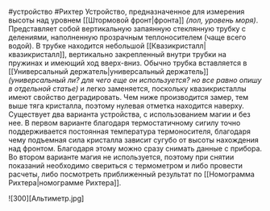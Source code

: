 #устройство #Рихтер
Устройство, предназначенное для измерения высоты над уровнем [[Штормовой фронт|фронта]] *(лол, уровень моря)*. Представляет собой вертикальную запаянную стеклянную трубку с делениями, наполненную прозрачным теплоносителем (чаще всего водой). В трубке находится небольшой [[Квазикристалл|квазикристалл]], вертикально закрепленный внутри трубки на пружинах и имеющий ход вверх-вниз. Обычно трубка вставляется в [[Универсальный держатель|универсальный держатель]] *(универсальный ли? для чего еще он используется? но все равно опишу в отдельной статье)* и легко заменяется, поскольку квазикристаллы имеют свойство деградировать. Чем ниже производится замер, тем выше тяга кристалла, поэтому нулевая отметка находится наверху. 
Существует два варианта устройства, с использованием магии и без нее. В первом варианте благодаря термостатичному сигилу точно поддерживается постоянная температура термоносителя, благодаря чему подъемная сила кристалла зависит сугубо от высоты нахождения над фронтом. Благодаря этому можно сразу снимать данные с прибора. Во втором варианте магия не используется, поэтому при снятии показаний необходимо свериться с термометром и либо провести расчеты, либо посмотреть приближенный результат по [[Номограмма Рихтера|номограмме Рихтера]].

![300][Альтиметр.jpg]